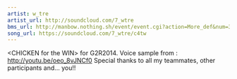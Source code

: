 ```yaml
---
artist: w_tre
artist_url: http://soundcloud.com/7_wtre
bms_url: http://manbow.nothing.sh/event/event.cgi?action=More_def&num=32&event=96
song_url: https://soundcloud.com/7_wtre/c4tw
---
```


\<CHICKEN for the WIN\> for G2R2014.
Voice sample from : <http://youtu.be/oeo_8vJNCf0>
Special thanks to all my teammates, other participants and... you!!
